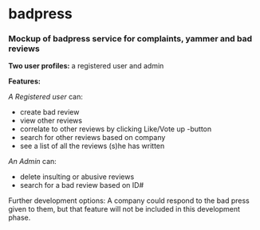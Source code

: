 # badpress
### Mockup of badpress service for complaints, yammer and bad reviews



**Two user profiles:** a registered user and admin

**Features:**

*A Registered user* can:
 * create bad review
 * view other reviews
 * correlate to other reviews by clicking Like/Vote up -button
 * search for other reviews based on company
 * see a list of all the reviews (s)he has written

*An Admin* can:
 * delete insulting or abusive reviews
 * search for a bad review based on ID#


Further development options: 
A company could respond to the bad press given to them, but that feature will not be included in this development phase.

